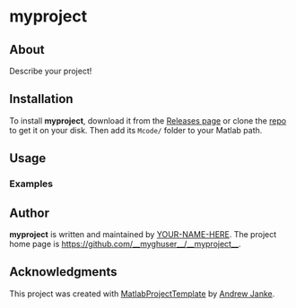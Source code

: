 # __myproject__

## About

Describe your project!

## Installation

To install __myproject__, download it from the [Releases page](https://github.com/__myghuser__/__myproject__/releases) or clone the [repo](https://github.com/__myghuser__/__myproject__) to get it on your disk. Then add its `Mcode/` folder to your Matlab path.

## Usage

### Examples

## Author

__myproject__ is written and maintained by [YOUR-NAME-HERE](https://your-website.com). The project home page is <https://github.com/__myghuser__/__myproject__>.

## Acknowledgments

This project was created with [MatlabProjectTemplate](https://github.com/apjanke/MatlabProjectTemplate) by [Andrew Janke](https://apjanke.net).
